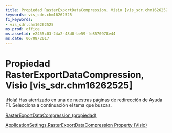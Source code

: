 ```yaml
---
title: Propiedad RasterExportDataCompression, Visio [vis_sdr.chm16262525]
keywords: vis_sdr.chm16262525
f1_keywords:
- vis_sdr.chm16262525
ms.prod: office
ms.assetid: e2455c03-24a2-48d0-be59-fe8570978e44
ms.date: 06/08/2017
---
```





# Propiedad RasterExportDataCompression, Visio [vis_sdr.chm16262525]

¡Hola! Has aterrizado en una de nuestras páginas de redirección de Ayuda F1. Selecciona a continuación el tema que buscas.


 [RasterExportDataCompression (propiedad)](http://msdn.microsoft.com/library/applicationsettings.rasterexportdatacompression-property-visio%28Office.15%29.aspx)


 [ApplicationSettings.RasterExportDataCompression Property (Visio)](http://msdn.microsoft.com/library/fea9d5c6-a887-04eb-2293-f46b99eefc4a.aspx)

